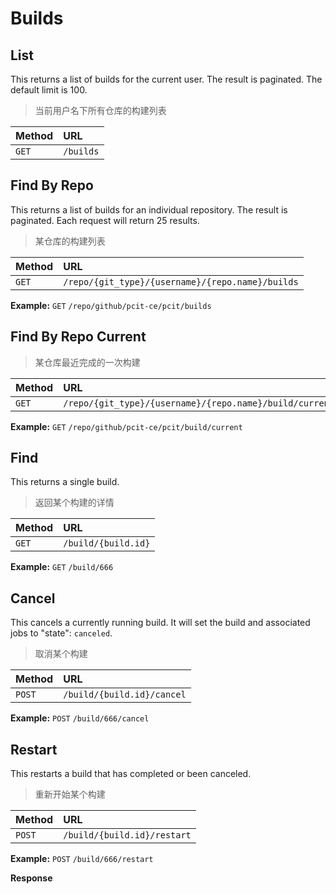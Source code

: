 # Builds

## List

This returns a list of builds for the current user. The result is paginated. The default limit is 100.

> 当前用户名下所有仓库的构建列表

| Method | URL       |
| :----- | :-------- |
| `GET`  | `/builds` |

## Find By Repo

This returns a list of builds for an individual repository. The result is paginated. Each request will return 25 results.

> 某仓库的构建列表

| Method | URL                                              |
| :----- | :----------------------------------------------- |
| `GET`  | `/repo/{git_type}/{username}/{repo.name}/builds` |

**Example:** `GET` `/repo/github/pcit-ce/pcit/builds`

## Find By Repo Current

> 某仓库最近完成的一次构建

| Method | URL                                                     |
| :----- | :-----------------------------------------------        |
| `GET`  | `/repo/{git_type}/{username}/{repo.name}/build/current` |

**Example:** `GET` `/repo/github/pcit-ce/pcit/build/current`

## Find

This returns a single build.

> 返回某个构建的详情

| Method | URL                 |
| :----- | :------------------ |
| `GET`  | `/build/{build.id}` |

**Example:** `GET` `/build/666`

## Cancel

This cancels a currently running build. It will set the build and associated jobs to "state": `canceled`.

> 取消某个构建

| Method  | URL                        |
| :-----  | :------------------------- |
| `POST`  | `/build/{build.id}/cancel` |

**Example:** `POST` `/build/666/cancel`

## Restart

This restarts a build that has completed or been canceled.

> 重新开始某个构建

| Method  | URL                         |
| :-----  | :-------------------------- |
| `POST`  | `/build/{build.id}/restart` |

**Example:** `POST` `/build/666/restart`

**Response**

